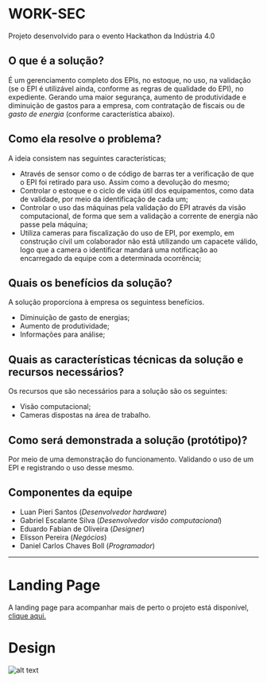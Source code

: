 # WORK-SEC
Projeto desenvolvido para o evento Hackathon da Indústria 4.0

## O que é a solução?
É um gerenciamento completo dos EPIs, no estoque, no uso, na validação (se o EPI é utilizável ainda, conforme as regras de qualidade do EPI), no expediente. Gerando uma maior segurança, aumento de produtividade e diminuição de gastos para a empresa, com contratação de fiscais ou de _gasto de energia_ (conforme característica abaixo).
   
## Como ela resolve o problema?
A ideia consistem nas seguintes características;
   - Através de sensor como o de código de barras ter a verificação de que o EPI foi retirado para uso. Assim como a devolução do mesmo;
   - Controlar o estoque e o ciclo de vida útil dos equipamentos, como data de validade, por meio da identificação de cada um;
   - Controlar o uso das máquinas pela validação do EPI através da visão computacional, de forma que sem a validação a corrente de energia não passe pela máquina;
   - Utiliza cameras para fiscalização do uso de EPI, por exemplo, em construção cívil um colaborador não está utilizando um capacete válido, logo que a camera o identificar mandará uma notificação ao encarregado da equipe com a determinada ocorrência;
   
## Quais os benefícios da solução?
A solução proporciona à empresa os seguintess benefícios.
   - Diminuição de gasto de energias;
   - Aumento de produtividade;
   - Informações para análise;
   
## Quais as características técnicas da solução e recursos  necessários?
Os recursos que são necessários para a solução são os seguintes:
   - Visão computacional;
   - Cameras dispostas na área de trabalho.

## Como será demonstrada a solução (protótipo)?
Por meio de uma demonstração do funcionamento. Validando o uso de um EPI e registrando o uso desse mesmo. 

## Componentes da equipe
- Luan Pieri Santos (*Desenvolvedor hardware*)
- Gabriel Escalante Silva (*Desenvolvedor visão computacional*)
- Eduardo Fabian de Oliveira (*Designer*)
- Elisson Pereira (*Negócios*)
- Daniel Carlos Chaves Boll (*Programador*)

____________________________________________________________________________________________________________________________________

# Landing Page
A landing page para acompanhar mais de perto o projeto está disponível, [clique aqui.](https://worksec605659788.wordpress.com/)

# Design
![alt text](https://raw.githubusercontent.com/username/projectname/branch/path/to/img.png)

